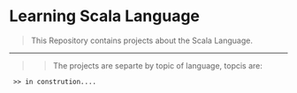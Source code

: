 Learning Scala Language
=======================

> This Repository contains projects about the Scala Language.
_____________________________________________________________
  >> The projects are separte by topic of language, topcis are:
  
     >> in constrution....
